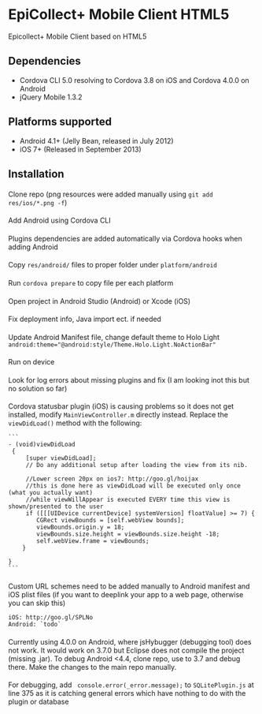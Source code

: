 # EpiCollect+ Mobile Client HTML5
Epicollect+  Mobile Client based on HTML5

## Dependencies
- Cordova CLI 5.0 resolving to Cordova 3.8 on iOS and Cordova 4.0.0 on Android
- jQuery Mobile 1.3.2
 
## Platforms supported
 - Android 4.1+ (Jelly Bean, released in July 2012)
 - iOS 7+ (Released in September 2013)

## Installation 

#### 
Clone repo (png resources were added manually using `git add res/ios/*.png -f`)

####
Add Android using Cordova CLI

####
Plugins dependencies are added automatically via Cordova hooks when adding Android

####
Copy `res/android/` files to proper folder under `platform/android`

####
Run `cordova prepare` to copy file per each platform

####
Open project in Android Studio (Android) or Xcode (iOS)

####
Fix deployment info, Java import ect. if needed

####
Update Android Manifest file, change default theme to Holo Light
` android:theme="@android:style/Theme.Holo.Light.NoActionBar"`

####
Run on device

####
Look for log errors about missing plugins and fix (I am looking inot this but no solution so far)

####
Cordova statusbar plugin (iOS) is causing problems so it does not get installed, modify `MainViewController.m` directly instead. Replace the `viewDidLoad()` method with the following:


    ```
    - (void)viewDidLoad
     {
         [super viewDidLoad];
         // Do any additional setup after loading the view from its nib.
     
         //Lower screen 20px on ios7: http://goo.gl/hoijax
         //this is done here as viewDidLoad will be executed only once (what you actually want)
         //while viewWillAppear is executed EVERY time this view is shown/presented to the user
         if ([[[UIDevice currentDevice] systemVersion] floatValue] >= 7) {
            CGRect viewBounds = [self.webView bounds];
            viewBounds.origin.y = 18;
            viewBounds.size.height = viewBounds.size.height -18;
            self.webView.frame = viewBounds;
        }
     
    }
    ```


####
Custom URL schemes need to be added manually to Android manifest and iOS plist files (if you want to deeplink your app to a web page, otherwise you can skip this)

    iOS: http://goo.gl/SPLNo
    Android: `todo`

####
Currently using 4.0.0 on Android, where jsHybugger (debugging tool) does not work. It would work on 3.7.0 but Eclipse does not compile the project (missing .jar). To debug Android <4.4, clone repo, use to 3.7 and debug there. Make the changes to the main repo manually.

####
For debugging, add ` console.error(_error.message);` to `SQLitePlugin.js` at line 375 as it is catching general errors which have nothing to do with the plugin or database